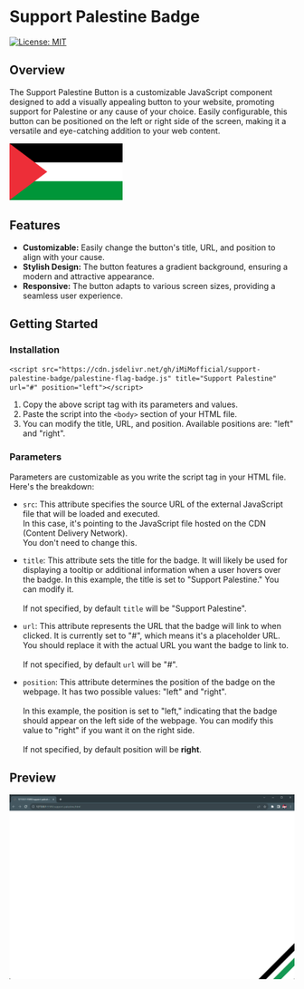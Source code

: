 # Support Palestine Badge

[![License: MIT](https://img.shields.io/badge/License-MIT-yellow.svg)](https://opensource.org/licenses/MIT)

## Overview

The Support Palestine Button is a customizable JavaScript component designed to add a visually appealing button to your website, promoting support for Palestine or any cause of your choice. Easily configurable, this button can be positioned on the left or right side of the screen, making it a versatile and eye-catching addition to your web content.

<img src="https://github.com/iMiMofficial/support-palestine-badge/blob/main/Flag_of_Palestine.png" alt="Support Palestine" width="200"/>

## Features

- **Customizable:** Easily change the button's title, URL, and position to align with your cause.
- **Stylish Design:** The button features a gradient background, ensuring a modern and attractive appearance.
- **Responsive:** The button adapts to various screen sizes, providing a seamless user experience.

## Getting Started

### Installation

```
<script src="https://cdn.jsdelivr.net/gh/iMiMofficial/support-palestine-badge/palestine-flag-badge.js" title="Support Palestine" url="#" position="left"></script>
```

1. Copy the above script tag with its parameters and values.
2. Paste the script into the `<body>` section of your HTML file.
3. You can modify the title, URL, and position. Available positions are: "left" and "right".

### Parameters

Parameters are customizable as you write the script tag in your HTML file. Here's the breakdown:

- `src`:
This attribute specifies the source URL of the external JavaScript file that will be loaded and executed.<br>
In this case, it's pointing to the JavaScript file hosted on the CDN (Content Delivery Network).<br>
You don't need to change this.

- `title`:
This attribute sets the title for the badge. It will likely be used for displaying a tooltip or additional information when a user hovers over the badge. In this example, the title is set to "Support Palestine." You can modify it.<br><br>
If not specified, by default `title` will be "Support Palestine".

- `url`: This attribute represents the URL that the badge will link to when clicked. It is currently set to "#", which means it's a placeholder URL. You should replace it with the actual URL you want the badge to link to.<br><br>
If not specified, by default `url` will be "#".

- `position`: This attribute determines the position of the badge on the webpage. It has two possible values: "left" and "right".<br><br>
In this example, the position is set to "left," indicating that the badge should appear on the left side of the webpage. You can modify this value to "right" if you want it on the right side.<br><br>
If not specified, by default position will be **right**.

## Preview

![Support Palestine](https://github.com/iMiMofficial/support-palestine-badge/blob/main/support-palestine.png)
